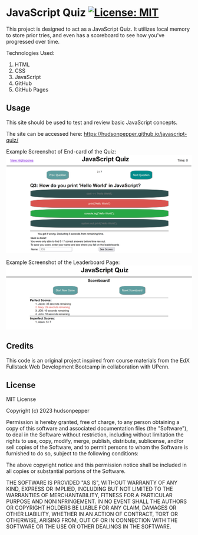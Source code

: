 # JavaScript Quiz [![License: MIT](https://img.shields.io/badge/License-MIT-yellow.svg)](https://opensource.org/licenses/MIT)

This project is designed to act as a JavaScript Quiz. It utilizes local memory to store prior tries, and even has a scoreboard to see how you've progressed over time.

Technologies Used:
1. HTML
2. CSS
3. JavaScript
4. GitHub
5. GitHub Pages

## Usage

This site should be used to test and review basic JavaScript concepts. 

The site can be accessed here: https://hudsonpepper.github.io/javascript-quiz/

Example Screenshot of End-card of the Quiz:
![Screenshot of Quiz](./assets/images/Screenshot_JavaScript-Quiz(Quiz)v2.png "Screenshot")

Example Screenshot of the Leaderboard Page:
![Screenshot of Leaderboards](./assets/images/Screenshot_JavaScript-Quiz(Scoreboard)v2.png "Screenshot")

## Credits

This code is an original project inspired from course materials from the EdX Fullstack Web Development Bootcamp in collaboration with UPenn.  

## License
MIT License

Copyright (c) 2023 hudsonpepper

Permission is hereby granted, free of charge, to any person obtaining a copy
of this software and associated documentation files (the "Software"), to deal
in the Software without restriction, including without limitation the rights
to use, copy, modify, merge, publish, distribute, sublicense, and/or sell
copies of the Software, and to permit persons to whom the Software is
furnished to do so, subject to the following conditions:

The above copyright notice and this permission notice shall be included in all
copies or substantial portions of the Software.

THE SOFTWARE IS PROVIDED "AS IS", WITHOUT WARRANTY OF ANY KIND, EXPRESS OR
IMPLIED, INCLUDING BUT NOT LIMITED TO THE WARRANTIES OF MERCHANTABILITY,
FITNESS FOR A PARTICULAR PURPOSE AND NONINFRINGEMENT. IN NO EVENT SHALL THE
AUTHORS OR COPYRIGHT HOLDERS BE LIABLE FOR ANY CLAIM, DAMAGES OR OTHER
LIABILITY, WHETHER IN AN ACTION OF CONTRACT, TORT OR OTHERWISE, ARISING FROM,
OUT OF OR IN CONNECTION WITH THE SOFTWARE OR THE USE OR OTHER DEALINGS IN THE
SOFTWARE.